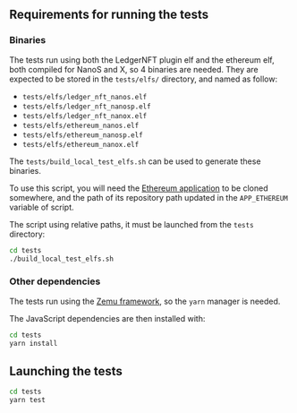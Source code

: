 ## Requirements for running the tests

### Binaries

The tests run using both the LedgerNFT plugin elf and the ethereum elf, both compiled
for NanoS and X, so 4 binaries are needed. They are expected to be stored in the
`tests/elfs/` directory, and named as follow:

* `tests/elfs/ledger_nft_nanos.elf`
* `tests/elfs/ledger_nft_nanosp.elf`
* `tests/elfs/ledger_nft_nanox.elf`
* `tests/elfs/ethereum_nanos.elf`
* `tests/elfs/ethereum_nanosp.elf`
* `tests/elfs/ethereum_nanox.elf`

The `tests/build_local_test_elfs.sh` can be used to generate these binaries.

To use this script, you will need the
[Ethereum application](https://github.com/LedgerHQ/app-ethereum) to be cloned
somewhere, and the path of its repository path updated in the `APP_ETHEREUM`
variable of script.

The script using relative paths, it must be launched from the `tests` directory:

```bash
cd tests
./build_local_test_elfs.sh
```

### Other dependencies

The tests run using the [Zemu framework](https://github.com/Zondax/zemu),
so the `yarn` manager is needed.

The JavaScript dependencies are then installed with:

```bash
cd tests
yarn install
```

## Launching the tests

```bash
cd tests
yarn test
```